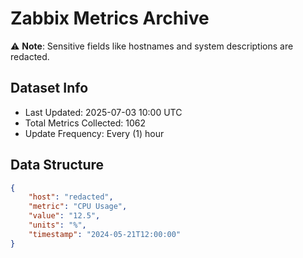 # Zabbix Metrics Archive

⚠️ **Note**: Sensitive fields like hostnames and system descriptions are redacted.

## Dataset Info
- Last Updated: 2025-07-03 10:00 UTC
- Total Metrics Collected: 1062
- Update Frequency: Every (1) hour

## Data Structure
```json
{
    "host": "redacted",
    "metric": "CPU Usage",
    "value": "12.5",
    "units": "%",
    "timestamp": "2024-05-21T12:00:00"
}
```
